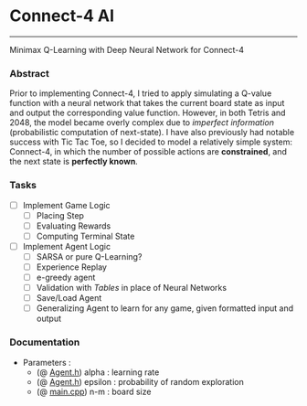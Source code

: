 # Connect-4 AI
---

Minimax Q-Learning with Deep Neural Network for Connect-4

### Abstract

Prior to implementing Connect-4, I tried to apply simulating a Q-value function with a neural network that takes the current board state as input and output the corresponding value function. However, in both Tetris and 2048, the model became overly complex due to *imperfect information* (probabilistic computation of next-state). I have also previously had notable success with Tic Tac Toe, so I decided to model a relatively simple system: Connect-4, in which the number of possible actions are **constrained**, and the next state is **perfectly known**.

### Tasks
- [ ] Implement Game Logic
	- [ ] Placing Step
	- [ ] Evaluating Rewards
	- [ ] Computing Terminal State

- [ ] Implement Agent Logic
	- [ ] SARSA or pure Q-Learning?
	- [ ] Experience Replay
	- [ ] e-greedy agent
	- [ ] Validation with *Tables* in place of Neural Networks
	- [ ] Save/Load Agent
	- [ ] Generalizing Agent to learn for any game, given formatted input and output

### Documentation

- Parameters :
	- (@ [Agent.h](Agent.h)) alpha : learning rate
	- (@ [Agent.h](Agent.h)) epsilon : probability of random exploration
	- (@ [main.cpp](main.cpp)) n-m : board size
